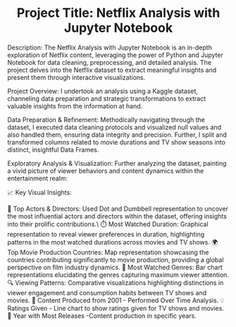 <h1><center>Project Title: Netflix Analysis with Jupyter Notebook</center></h1>

Description:
The Netflix Analysis with Jupyter Notebook is an in-depth exploration of Netflix content, leveraging the power of Python and Jupyter Notebook for data cleaning, preprocessing, and detailed analysis. The project delves into the Netflix dataset to extract meaningful insights and present them through interactive visualizations.

Project Overview:
I undertook an analysis using a Kaggle dataset, channeling data preparation and strategic transformations to extract valuable insights from the information at hand.

Data Preparation & Refinement:
Methodically navigating through the dataset, I executed data cleaning protocols and visualized null values and also handled them, ensuring data integrity and precision. 
Further, I split and transformed columns related to movie durations and TV show seasons into distinct, insightful Data Frames.

Exploratory Analysis & Visualization:
Further analyzing the dataset, painting a vivid picture of viewer behaviors and content dynamics within the entertainment realm:

📈 Key Visual Insights:

🌟 Top Actors & Directors: Used Dot and Dumbbell representation to uncover the most influential actors and directors within the dataset, offering insights into their prolific contributions.\\
⏱️ Most Watched Duration: Graphical representation to reveal viewer preferences in duration, highlighting patterns in the most watched durations across movies and TV shows.
🌍 Top Movie Production Countries: Map representation showcasing the countries contributing significantly to movie production, providing a global perspective on film industry dynamics.
🌟 Most Watched Genres: Bar chart representations elucidating the genres capturing maximum viewer attention.
🔍 Viewing Patterns: Comparative visualizations highlighting distinctions in viewer engagement and consumption habits between TV shows and movies.
📅 Content Produced from 2001 - Performed Over Time Analysis.
💡 Ratings Given - Line chart to show ratings given for TV shows and movies.
📍 Year with Most Releases -Content production in specific years.

